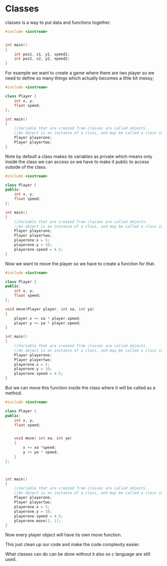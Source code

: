 # Classes

classes is a way to put data and functions together.

```c++
#include <iostream>


int main()
{
    int pos1, x1, y1, speed1;
    int pos2, x2, y2, speed2;
}
```

For example we want to create a game where there are two player so we need to define so many things which actually becomes a little bit messy;

```c++
#include <iostream>

class Player {
    int x, y;
    float speed;
};

int main()
{
    //Variable that are created from classes are called objects.
    //An object is an instance of a class, and may be called a class instance or class object
    Player playerone;
    Player playertwo;
}
```

Note by default a class makes its variables as private which means only inside the class we can access so we have to make it public to access outside of the class.

```c++
#include <iostream>

class Player {
public:
    int x, y;
    float speed;
};

int main()
{
    //Variable that are created from classes are called objects.
    //An object is an instance of a class, and may be called a class instance or class object
    Player playerone;
    Player playertwo;
    playerone.x = 5;
    playerone.y = 10;
    playerone.speed = 4.5;
}
```

Now we want to move the player so we have to create a funciton for that.

```c++
#include <iostream>

class Player {
public:
    int x, y;
    float speed;
};

void move(Player player, int xa, int ya)
{
    player.x += xa * player.speed;
    player.y += ya * player.speed;
}

int main()
{
    //Variable that are created from classes are called objects.
    //An object is an instance of a class, and may be called a class instance or class object
    Player playerone;
    Player playertwo;
    playerone.x = 5;
    playerone.y = 10;
    playerone.speed = 4.5;
}
```

But we can move this function inside the class where it will be called as a method.

```c++
#include <iostream>

class Player {
public:
    int x, y;
    float speed;


    void move( int xa, int ya)
    {
        x += xa *speed;
        y += ya * speed;
    }
};



int main()
{
    //Variable that are created from classes are called objects.
    //An object is an instance of a class, and may be called a class instance or class object
    Player playerone;
    Player playertwo;
    playerone.x = 5;
    playerone.y = 10;
    playerone.speed = 4.5;
    playerone.move(1, 1);
}

```

Now every player object will have its own move function.

This just clean up our code and make the code complexity easier.

What classes can do can be done without it also so c language are still used.
